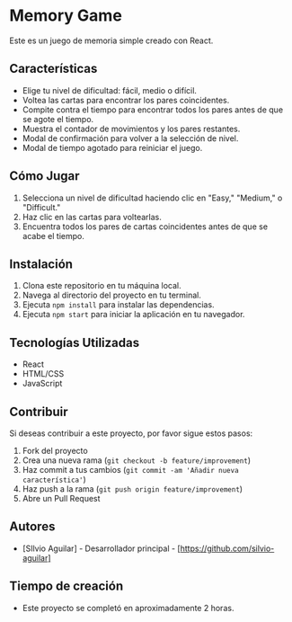 # Memory Game

Este es un juego de memoria simple creado con React.


## Características

- Elige tu nivel de dificultad: fácil, medio o difícil.
- Voltea las cartas para encontrar los pares coincidentes.
- Compite contra el tiempo para encontrar todos los pares antes de que se agote el tiempo.
- Muestra el contador de movimientos y los pares restantes.
- Modal de confirmación para volver a la selección de nivel.
- Modal de tiempo agotado para reiniciar el juego.

## Cómo Jugar

1. Selecciona un nivel de dificultad haciendo clic en "Easy," "Medium," o "Difficult."
2. Haz clic en las cartas para voltearlas.
3. Encuentra todos los pares de cartas coincidentes antes de que se acabe el tiempo.

## Instalación

1. Clona este repositorio en tu máquina local.
2. Navega al directorio del proyecto en tu terminal.
3. Ejecuta `npm install` para instalar las dependencias.
4. Ejecuta `npm start` para iniciar la aplicación en tu navegador.

## Tecnologías Utilizadas

- React
- HTML/CSS
- JavaScript

## Contribuir

Si deseas contribuir a este proyecto, por favor sigue estos pasos:

1. Fork del proyecto
2. Crea una nueva rama (`git checkout -b feature/improvement`)
3. Haz commit a tus cambios (`git commit -am 'Añadir nueva característica'`)
4. Haz push a la rama (`git push origin feature/improvement`)
5. Abre un Pull Request

## Autores

- [SIlvio Aguilar] - Desarrollador principal - [https://github.com/silvio-aguilar]


## Tiempo de creación
- Este proyecto se completó en aproximadamente 2 horas.